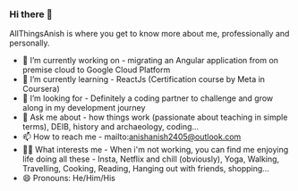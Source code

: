 ### Hi there 👋

AllThingsAnish is where you get to know more about me, professionally and personally.


- 🔭 I’m currently working on - migrating an Angular application from on premise cloud to Google Cloud Platform
- 🌱 I’m currently learning - ReactJs (Certification course by Meta in Coursera)
- 🤔 I’m looking for - Definitely a coding partner to challenge and grow along in my development journey
- 💬 Ask me about - how things work (passionate about teaching in simple terms), DEIB, history and archaeology, coding...
- 📫 How to reach me - mailto:anishanish2405@outlook.com
- 🧘🏽 What interests me - When i'm not working, you can find me enjoying life doing all these - Insta, Netflix and chill (obviously), Yoga, Walking, Travelling, Cooking, Reading, Hanging out with friends, shopping...
- 😄 Pronouns: He/Him/His


